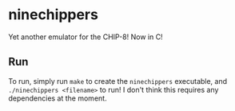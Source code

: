 # ninechippers

Yet another emulator for the CHIP-8! Now in C!

## Run

To run, simply run `make` to create the `ninechippers` executable, and `./ninechippers <filename>` to run!
I don't think this requires any dependencies at the moment.
